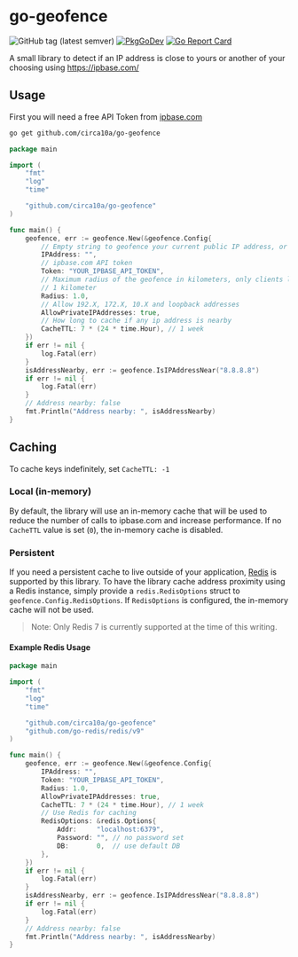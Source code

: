 # go-geofence

![GitHub tag (latest semver)](https://img.shields.io/github/v/tag/circa10a/go-geofence?style=plastic)
[![PkgGoDev](https://pkg.go.dev/badge/github.com/circa10a/go-geofence)](https://pkg.go.dev/github.com/circa10a/go-geofence?tab=overview)
[![Go Report Card](https://goreportcard.com/badge/github.com/circa10a/go-geofence)](https://goreportcard.com/report/github.com/circa10a/go-geofence)

A small library to detect if an IP address is close to yours or another of your choosing using https://ipbase.com/

## Usage

First you will need a free API Token from [ipbase.com](https://ipbase.com/)

```bash
go get github.com/circa10a/go-geofence
```

```go
package main

import (
	"fmt"
	"log"
	"time"

	"github.com/circa10a/go-geofence"
)

func main() {
	geofence, err := geofence.New(&geofence.Config{
		// Empty string to geofence your current public IP address, or you can monitor a remote address by supplying it as the first parameter
		IPAddress: "",
		// ipbase.com API token
		Token: "YOUR_IPBASE_API_TOKEN",
		// Maximum radius of the geofence in kilometers, only clients less than or equal to this distance will return true with IsIPAddressNear()
		// 1 kilometer
		Radius: 1.0,
		// Allow 192.X, 172.X, 10.X and loopback addresses
		AllowPrivateIPAddresses: true,
		// How long to cache if any ip address is nearby
		CacheTTL: 7 * (24 * time.Hour), // 1 week
	})
	if err != nil {
		log.Fatal(err)
	}
	isAddressNearby, err := geofence.IsIPAddressNear("8.8.8.8")
	if err != nil {
		log.Fatal(err)
	}
	// Address nearby: false
	fmt.Println("Address nearby: ", isAddressNearby)
}
```

## Caching

To cache keys indefinitely, set `CacheTTL: -1`

### Local (in-memory)

By default, the library will use an in-memory cache that will be used to reduce the number of calls to ipbase.com and increase performance. If no `CacheTTL` value is set (`0`), the in-memory cache is disabled.

### Persistent

If you need a persistent cache to live outside of your application, [Redis](https://redis.io/) is supported by this library. To have the library cache address proximity using a Redis instance, simply provide a `redis.RedisOptions` struct to `geofence.Config.RedisOptions`. If `RedisOptions` is configured, the in-memory cache will not be used.

> Note: Only Redis 7 is currently supported at the time of this writing.

#### Example Redis Usage

```go
package main

import (
	"fmt"
	"log"
	"time"

	"github.com/circa10a/go-geofence"
	"github.com/go-redis/redis/v9"
)

func main() {
	geofence, err := geofence.New(&geofence.Config{
		IPAddress: "",
		Token: "YOUR_IPBASE_API_TOKEN",
		Radius: 1.0,
		AllowPrivateIPAddresses: true,
		CacheTTL: 7 * (24 * time.Hour), // 1 week
		// Use Redis for caching
		RedisOptions: &redis.Options{
			Addr:     "localhost:6379",
			Password: "", // no password set
			DB:       0,  // use default DB
		},
	})
	if err != nil {
		log.Fatal(err)
	}
	isAddressNearby, err := geofence.IsIPAddressNear("8.8.8.8")
	if err != nil {
		log.Fatal(err)
	}
	// Address nearby: false
	fmt.Println("Address nearby: ", isAddressNearby)
}
```
